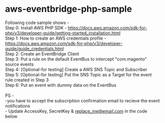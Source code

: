 # aws-eventbridge-php-sample

Following code sample shows - 
<br/>  Step 0: Install AWS PHP SDK - https://docs.aws.amazon.com/sdk-for-php/v3/developer-guide/getting-started_installation.html
<br/>  Step 1: How to create an AWS credentials profile - https://docs.aws.amazon.com/sdk-for-php/v3/developer-guide/guide_credentials.html
<br/>  Step 2: Create an EventBridge Client 
<br/>  Step 3: Put a rule on the default EventBus to intercept "com.magento" source events 
<br/>  Step 4: [Optional-for testing] Create a AWS SNS Topic and Subscriber
<br/>  Step 5: [Optional-for testing] Put the SNS Topic as a Target for the event rule created in Step 3
<br/>  Step 6: Put an event with dummy data on the EventBus 
<br/>
<br/>  PS -
<br/>  -you have to accept the subscription confirmation email to recieve the event notifications
<br/>  - Update AccessKey, SecretKey & replace_me@email.com in the code below
